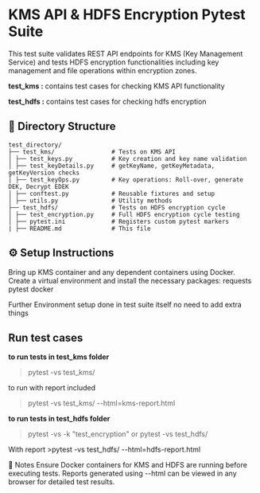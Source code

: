 #    KMS API & HDFS Encryption Pytest Suite


This test suite validates REST API endpoints for KMS (Key Management Service) and tests HDFS encryption functionalities including key management and file operations within encryption zones.

**test_kms  :** contains test cases for checking KMS API functionality  

**test_hdfs :** contains test cases for checking hdfs encryption

## 📂 Directory Structure

```
test_directory/
├── test_kms/                # Tests on KMS API
│ ├── test_keys.py           # Key creation and key name validation
│ ├── test_keyDetails.py     # getKeyName, getKeyMetadata, getKeyVersion checks
│ ├── test_keyOps.py         # Key operations: Roll-over, generate DEK, Decrypt EDEK
│ ├── conftest.py            # Reusable fixtures and setup
│ ├── utils.py               # Utility methods
├── test_hdfs/               # Tests on HDFS encryption cycle
│ ├── test_encryption.py     # Full HDFS encryption cycle testing
│ ├── pytest.ini             # Registers custom pytest markers
| ├── README.md              # This file
```

## ⚙️ Setup Instructions
Bring up KMS container and any dependent containers using Docker.
Create a virtual environment and install the necessary packages: requests pytest docker

Further Environment setup  done in test suite itself no need to add extra things

## Run test cases

**to run tests in test_kms folder**
> pytest -vs test_kms/

to run with report included
> pytest -vs test_kms/ --html=kms-report.html


**to run tests in test_hdfs folder**

> pytest -vs -k "test_encryption"
or
>pytest -vs test_hdfs/

With report >pytest -vs test_hdfs/ --html=hdfs-report.html

📌 Notes
Ensure Docker containers for KMS and HDFS are running before executing tests.
Reports generated using --html can be viewed in any browser for detailed test results.




